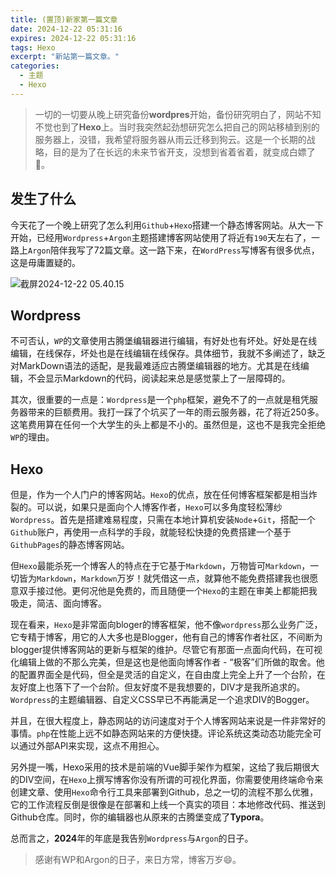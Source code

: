 ```yaml
---
title: (置顶)新家第一篇文章
date: 2024-12-22 05:31:16
expires: 2024-12-22 05:31:16
tags: Hexo
excerpt: "新站第一篇文章。"
categories:
  - 主题
  - Hexo
---
```

> 一切的一切要从晚上研究备份**wordpres**开始，备份研究明白了，网站不知不觉也到了**Hexo**上。当时我突然起劲想研究怎么把自己的网站移植到别的服务器上，没错，我希望将服务器从雨云迁移到狗云。这是一个长期的战略，目的是为了在长远的未来节省开支，没想到省着省着，就变成白嫖了🐶。

## 发生了什么



今天花了一个晚上研究了怎么利用`Github`+`Hexo`搭建一个静态博客网站。从大一下开始，已经用`Wordpress`+`Argon`主题搭建博客网站使用了将近有`190`天左右了，一路上`Argon`陪伴我写了72篇文章。这一路下来，在`WordPress`写博客有很多优点，这是毋庸置疑的。

![截屏2024-12-22 05.40.15](https://p.ipic.vip/my24u4.png)

## Wordpress

不可否认，`WP`的文章使用古腾堡编辑器进行编辑，有好处也有坏处。好处是在线编辑，在线保存，坏处也是在线编辑在线保存。具体细节，我就不多阐述了，缺乏对MarkDown语法的适配，是我最难适应古腾堡编辑器的地方。尤其是在线编辑，不会显示Markdown的代码，阅读起来总是感觉蒙上了一层障碍的。

其次，很重要的一点是：`Wordpress`是一个`php`框架，避免不了的一点就是租凭服务器带来的巨额费用。我打一踩了个坑买了一年的雨云服务器，花了将近250多。这笔费用算在任何一个大学生的头上都是不小的。虽然但是，这也不是我完全拒绝`WP`的理由。

## Hexo

但是，作为一个人门户的博客网站。`Hexo`的优点，放在任何博客框架都是相当炸裂的。可以说，如果只是面向个人博客作者，`Hexo`可以多角度轻松薄纱`Wordpress`。首先是搭建难易程度，只需在本地计算机安装`Node`+`Git`，搭配一个`Github`账户，再使用一点科学的手段，就能轻松快捷的免费搭建一个基于`GithubPages`的静态博客网站。

但`Hexo`最能杀死一个博客人的特点在于它基于`Markdown`，万物皆可`Markdown`，一切皆为`Markdown`，`Markdown`万岁！就凭借这一点，就算他不能免费搭建我也很愿意双手接过他。更何况他是免费的，而且随便一个`Hexo`的主题在审美上都能把我吸走，简洁、面向博客。

现在看来，`Hexo`是非常面向bloger的博客框架，他不像`wordpress`那么业务广泛，它专精于博客，用它的人大多也是Blogger，他有自己的博客作者社区，不间断为blogger提供博客网站的更新与框架的维护。尽管它有那面一点面向代码，在可视化编辑上做的不那么完美，但是这也是他面向博客作者 - “极客”们所做的取舍。他的配置界面全是代码，但全是灵活的自定义，在自由度上完全上升了一个台阶，在友好度上也落下了一个台阶。但友好度不是我想要的，DIV才是我所追求的。`Wordpress`的主题编辑器、自定义CSS早已不再能满足一个追求DIV的Bogger。

并且，在很大程度上，静态网站的访问速度对于个人博客网站来说是一件非常好的事情。`php`在性能上远不如静态网站来的方便快捷。评论系统这类动态功能完全可以通过外部API来实现，这点不用担心。

另外提一嘴，Hexo采用的技术是前端的Vue脚手架作为框架，这给了我后期很大的DIV空间，在`Hexo`上撰写博客你没有所谓的可视化界面，你需要使用终端命令来创建文章、使用`Hexo`命令行工具来部署到Github，总之一切的流程不那么优雅，它的工作流程反倒是很像是在部署和上线一个真实的项目：本地修改代码、推送到Github仓库。同时，你的编辑器也从原来的古腾堡变成了**Typora**。

总而言之，**2024**年的年底是我告别`Wordpress`与`Argon`的日子。

> 感谢有WP和Argon的日子，来日方常，博客万岁😄。